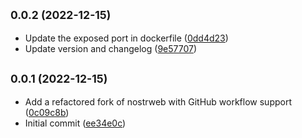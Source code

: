 ## <small>0.0.2 (2022-12-15)</small>

* Update the exposed port in dockerfile ([0dd4d23](https://github.com/block-core/blockcore-nostrweb/commit/0dd4d23))
* Update version and changelog ([9e57707](https://github.com/block-core/blockcore-nostrweb/commit/9e57707))



## <small>0.0.1 (2022-12-15)</small>

* Add a refactored fork of nostrweb with GitHub workflow support ([0c09c8b](https://github.com/block-core/blockcore-nostrweb/commit/0c09c8b))
* Initial commit ([ee34e0c](https://github.com/block-core/blockcore-nostrweb/commit/ee34e0c))



